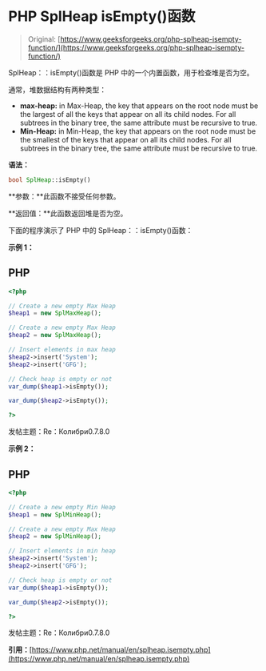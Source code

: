 # PHP SplHeap isEmpty()函数

> Original: [https://www.geeksforgeeks.org/php-splheap-isempty-function/](https://www.geeksforgeeks.org/php-splheap-isempty-function/)

SplHeap：：isEmpty()函数是 PHP 中的一个内置函数，用于检查堆是否为空。

通常，堆数据结构有两种类型：

*   **max-heap:** in Max-Heap, the key that appears on the root node must be the largest of all the keys that appear on all its child nodes. For all subtrees in the binary tree, the same attribute must be recursive to true.
*   **Min-Heap:** in Min-Heap, the key that appears on the root node must be the smallest of the keys that appear on all its child nodes. For all subtrees in the binary tree, the same attribute must be recursive to true.

**语法：**

```php
bool SplHeap::isEmpty()
```

**参数：**此函数不接受任何参数。

**返回值：**此函数返回堆是否为空。

下面的程序演示了 PHP 中的 SplHeap：：isEmpty()函数：

**示例 1：**

## PHP

```php
<?php 

// Create a new empty Max Heap 
$heap1 = new SplMaxHeap(); 

// Create a new empty Max Heap 
$heap2 = new SplMaxHeap(); 

// Insert elements in max heap
$heap2->insert('System'); 
$heap2->insert('GFG'); 

// Check heap is empty or not
var_dump($heap1->isEmpty());

var_dump($heap2->isEmpty());

?>
```

发帖主题：Re：Колибри0.7.8.0

**示例 2：**

## PHP

```php
<?php 

// Create a new empty Min Heap 
$heap1 = new SplMinHeap(); 

// Create a new empty Max Heap 
$heap2 = new SplMinHeap(); 

// Insert elements in min heap
$heap2->insert('System'); 
$heap2->insert('GFG'); 

// Check heap is empty or not
var_dump($heap1->isEmpty());

var_dump($heap2->isEmpty());

?>
```

发帖主题：Re：Колибри0.7.8.0

**引用：**[https://www.php.net/manual/en/splheap.isempty.php](https://www.php.net/manual/en/splheap.isempty.php)